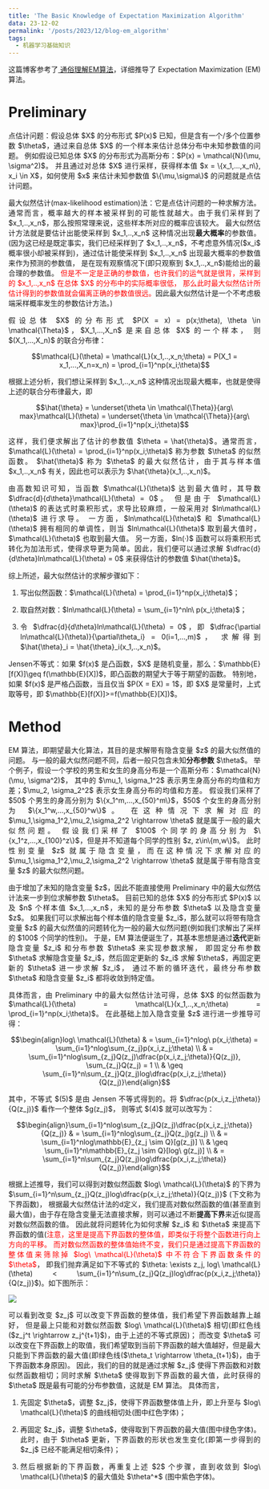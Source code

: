 ```yaml
---
title: 'The Basic Knowledge of Expectation Maximization Algorithm'
data: 23-12-02
permalink: '/posts/2023/12/blog-em_algorithm'
tags:
  - 机器学习基础知识
---
```


<p style="text-align:justify; text-justify:inter-ideograph;">这篇博客参考了<a href="https://blog.csdn.net/qq_36583400/article/details/127047093" target="_blank">
通俗理解EM算法</a>，详细推导了 Expectation Maximization (EM) 算法。</p>

<h1>Preliminary</h1>

<p style="text-align:justify; text-justify:inter-ideograph;">点估计问题：假设总体 $X$ 的分布形式 $P(x)$ 已知，但是含有一个/多个位置参数 $\theta$，通过来自总体 $X$ 的一个样本来估计总体分布中未知参数值的问题。
例如假设已知总体 $X$ 的分布形式为高斯分布：$P(x) = \mathcal{N}(\mu, \sigma^2)$。
并且通过对总体 $X$ 进行采样，获得样本值 $x = \{x_1,...,x_n\}, x_i \in X$，如何使用 $x$ 来估计未知参数值 $\{\mu,\sigma\}$ 的问题就是点估计问题。</p>

<p style="text-align:justify; text-justify:inter-ideograph;">最大似然估计(max-likelihood estimation)法：它是点估计问题的一种求解方法。
通常而言，概率越大的样本被采样到的可能性就越大。由于我们采样到了 $x_1,..,x_n$，那么按照常理来说，这些样本所对应的概率应该较大。
最大似然估计方法就是要估计出能使采样到 $x_1,..,x_n$ 这种情况出现<b>最大概率</b>的参数值。
(因为这已经是既定事实，我们已经采样到了 $x_1,..,x_n$，不考虑意外情况($x_i$ 概率很小却被采样到)，通过估计能使采样到 $x_1,..,x_n$ 出现最大概率的参数值来作为预测的参数值，
是在现有观察情况下(即只观察到 $x_1,..,x_n$)能给出的最合理的参数值。
<span style="color:red;">但是不一定是正确的参数值，也许我们的运气就是很背，采样到的 $x_1,..,x_n$ 在总体 $X$ 的分布中的实际概率很低，
那么此时最大似然估计所估计得到的参数值就会偏离正确的参数值很远。</span>因此最大似然估计是一个不考虑极端采样概率发生的参数估计方法。)</p>

<p style="text-align:justify; text-justify:inter-ideograph;">假设总体 $X$ 的分布形式 $P(X = x) = p(x;\theta), \theta \in \mathcal{\Theta}$，$X_1,...,X_n$ 是来自总体 $X$ 的一个样本，
则 $(X_1,...,X_n)$ 的联合分布律：</p>

$$\mathcal{L}(\theta) = \mathcal{L}(x_1,..,x_n;\theta) = P(X_1 = x_1,...,X_n=x_n) = \prod_{i=1}^np(x_i;\theta)$$

<p style="text-align:justify; text-justify:inter-ideograph;">根据上述分析，我们想让采样到 $x_1,..,x_n$ 这种情况出现最大概率，也就是使得上述的联合分布律最大，即</p>

$$\hat{\theta} = \underset{\theta \in \mathcal{\Theta}}{arg\ max}\mathcal{L}(\theta) = \underset{\theta \in \mathcal{\Theta}}{arg\ max}\prod_{i=1}^np(x_i;\theta)$$

<p style="text-align:justify; text-justify:inter-ideograph;">这样，我们便求解出了估计的参数值 $\theta = \hat{\theta}$。通常而言，$\mathcal{L}(\theta) = \prod_{i=1}^np(x_i;\theta)$ 称为参数 $\theta$ 的似然函数。
$\hat{\theta}$ 称为 $\theta$ 的最大似然估计，由于其与样本值 $x_1,..,x_n$ 有关，因此也可以表示为 $\hat{\theta}(x_1,..,x_n)$。</p>

<p style="text-align:justify; text-justify:inter-ideograph;">由高数知识可知，当函数 $\mathcal{L}(\theta)$ 达到最大值时，其导数 $\dfrac{d}{d\theta}\mathcal{L}(\theta) = 0$。
但是由于 $\mathcal{L}(\theta)$ 的表达式时乘积形式，求导比较麻烦，一般采用对 $ln\mathcal{L}(\theta)$ 进行求导。
一方面，$ln\mathcal{L}(\theta)$ 和 $\mathcal{L}(\theta)$ 拥有相同的单调性，则当 $ln\mathcal{L}(\theta)$ 取到最大值时，$\mathcal{L}(\theta)$ 也取到最大值。
另一方面，$ln(·)$ 函数可以将乘积形式转化为加法形式，使得求导更为简单。因此，我们便可以通过求解 $\dfrac{d}{d\theta}ln\mathcal{L}(\theta) = 0$ 来获得估计的参数值 $\hat{\theta}$。</p>

<p style="text-align:justify; text-justify:inter-ideograph;">综上所述，最大似然估计的求解步骤如下：</p>

<ol><li><p style="text-align:justify; text-justify:inter-ideograph;">写出似然函数：$\mathcal{L}(\theta) = \prod_{i=1}^np(x_i;\theta)$；</p></li>
<li><p style="text-align:justify; text-justify:inter-ideograph;">取自然对数：$ln\mathcal{L}(\theta) = \sum_{i=1}^nln\ p(x_i;\theta)$；</p></li>
<li><p style="text-align:justify; text-justify:inter-ideograph;">令 $\dfrac{d}{d\theta}ln\mathcal{L}(\theta) = 0$，即 $\dfrac{\partial ln\mathcal{L}(\theta)}{\partial\theta_i} = 0(i=1,...,m)$，
求解得到 $\hat{\theta}_i = \hat{\theta}_i(x_1,..,x_n)$。</p></li></ol>

<p style="text-align:justify; text-justify:inter-ideograph;">Jensen不等式：如果 $f(x)$ 是凸函数，$X$ 是随机变量，那么：$\mathbb{E}[f(X)]\geq f(\mathbb{E}[X])$，即凸函数的期望大于等于期望的函数。
特别地，如果 $f(x)$ 是严格凸函数，当且仅当 $P(X = EX) = 1$，即 $X$ 是常量时，上式取等号，即 $\mathbb{E}[f(X)]>=f(\mathbb{E}[X])$。</p>

<h1>Method</h1>

<p style="text-align:justify; text-justify:inter-ideograph;">EM 算法，即期望最大化算法，其目的是求解带有隐含变量 $z$ 的最大似然值的问题。
与一般的最大似然问题不同，后者一般只包含未知<b>分布参数</b> $\theta$。
举个例子，假设一个学校的男生和女生的身高分布是一个高斯分布：$\mathcal{N}(\mu, \sigma^2)$，
其中的 $\mu_1, \sigma_1^2$ 表示男生身高分布的均值和方差；$\mu_2, \sigma_2^2$ 表示女生身高分布的均值和方差。
假设我们采样了 $50$ 个男生的身高分别为 $\{x_1^m,...,x_{50}^m\}$，$50$ 个女生的身高分别为 $\{x_1^w,...,x_{50}^w\}$。
在这种情况下求解对应的 $\mu_1,\sigma_1^2,\mu_2,\sigma_2^2 \rightarrow \theta$ 就是属于一般的最大似然问题。
假设我们采样了 $100$ 个同学的身高分别为 $\{x_1^z,...,x_{100}^z\}$，但是并不知道每个同学的性别 $z, z\in\{m,w\}$。
此时性别变量 $z$ 就属于隐含变量，而在这种情况下求解对应的 $\mu_1,\sigma_1^2,\mu_2,\sigma_2^2 \rightarrow \theta$ 就是属于带有隐含变量 $z$ 的最大似然问题。</p>

<p style="text-align:justify; text-justify:inter-ideograph;">由于增加了未知的隐含变量 $z$，因此不能直接使用 Preliminary 中的最大似然估计法来一步到位求解参数 $\theta$。
目前已知的总体 $X$ 的分布形式 $P(x)$ 以及 $n$ 个样本值 $x_1,...,x_n$，未知的是分布参数 $\theta$ 以及隐含变量 $z$。
如果我们可以求解出每个样本值的隐含变量 $z_i$，那么就可以将带有隐含变量 $z$ 的最大似然值的问题转化为一般的最大似然问题(例如我们求解出了采样的 $100$ 个同学的性别)。
于是，EM 算法便诞生了，其基本思想是通过<b>迭代</b>更新隐含变量 $z_i$ 和分布参数 $\theta$ 来实现参数求解，
即固定分布参数 $\theta$ 求解隐含变量 $z_i$，然后固定更新的 $z_i$ 求解 $\theta$，再固定更新的 $\theta$ 进一步求解 $z_i$，
通过不断的循环迭代，最终分布参数 $\theta$ 和隐含变量 $z_i$ 都将收敛到特定值。</p>

<p style="text-align:justify; text-justify:inter-ideograph;">具体而言，由 Preliminary 中的最大似然估计法可得，总体 $X$ 的似然函数为 $\mathcal{L}(\theta) = \mathcal{L}(x_1,..,x_n;\theta) = \prod_{i=1}^np(x_i;\theta)$。
在此基础上加入隐含变量 $z$ 进行进一步推导可得：</p>

$$\begin{align}log\ \mathcal{L}(\theta) & = \sum_{i=1}^nlog\ p(x_i;\theta) = \sum_{i=1}^nlog\sum_{z_j}p(x_i,z_j;\theta) \\
& = \sum_{i=1}^nlog\sum_{z_j}Q(z_j)\dfrac{p(x_i,z_j;\theta)}{Q(z_j)}, \sum_{z_j}Q(z_j) = 1 \\
& \geq \sum_{i=1}^n\sum_{z_j}Q(z_j)log\dfrac{p(x_i,z_j;\theta)}{Q(z_j)}\end{align}$$

<p style="text-align:justify; text-justify:inter-ideograph;">其中，不等式 $(5)$ 是由 Jensen 不等式得到的。将 $\dfrac{p(x_i,z_j;\theta)}{Q(z_j)}$ 看作一个整体 $g(z_j)$，
则等式 $(4)$ 就可以改写为：</p>

$$\begin{align}\sum_{i=1}^nlog\sum_{z_j}Q(z_j)\dfrac{p(x_i,z_j;\theta)}{Q(z_j)} & = \sum_{i=1}^nlog\sum_{z_j}Q(z_j)g(z_j) \\
& = \sum_{i=1}^nlog\mathbb{E}_{z_j \sim Q}[g(z_j)] \\
& \geq \sum_{i=1}^n\mathbb{E}_{z_j \sim Q}[log\ g(z_j)] \\
& = \sum_{i=1}^n\sum_{z_j}Q(z_j)log\dfrac{p(x_i,z_j;\theta)}{Q(z_j)}\end{align}$$

<p style="text-align:justify; text-justify:inter-ideograph;">根据上述推导，我们可以得到对数似然函数 $log\ \mathcal{L}(\theta)$ 的下界为 $\sum_{i=1}^n\sum_{z_j}Q(z_j)log\dfrac{p(x_i,z_j;\theta)}{Q(z_j)}$ (下文称为下界函数)，
根据最大似然估计法的d定义，我们提高对数似然函数的值(甚至直到最大值)，由于存在隐含变量无法直接求解，则可以通过不断<b>提高下界</b>来近似提高对数似然函数的值。
因此就将问题转化为如何求解 $z_i$ 和 $\theta$ 来提高下界函数的值(<span style="color:red;">注意，这里是提高下界函数的整体值，即类似于将整个函数进行向上方向的平移。
而对数似然函数的整体值始终不变，我们只是通过提高下界函数的整体值来筛除掉 $log\ \mathcal{L}(\theta)$ 中不符合下界函数条件的 $\theta$</span>，
即我们抛弃满足如下不等式的 $\theta: \exists z_j, log\ \mathcal{L}(\theta) < \sum_{i=1}^n\sum_{z_j}Q(z_j)log\dfrac{p(x_i,z_j;\theta)}{Q(z_j)}$)。如下图所示：</p>

<img src="https://cai-jianfeng.github.io/images/em_algorithm.png" style="alignment: center">

<p style="text-align:justify; text-justify:inter-ideograph;">可以看到改变 $z_j$ 可以改变下界函数的整体值，我们希望下界函数越靠上越好，
但是最上只能和对数似然函数 $log\ \mathcal{L}(\theta)$ 相切(即红色线($z_j^t \rightarrow z_j^{t+1}$)，由于上述的不等式原因)；
而改变 $\theta$ 可以改变在下界函数上的取值，我们希望取到当前下界函数的越大值越好，但是最大只能到下界函数的最大值(即绿色线($\theta_t \rightarrow \theta_{t+1}$)，由于下界函数本身原因)。
因此，我们的目的就是通过求解 $z_j$ 使得下界函数和对数似然函数相切；同时求解 $\theta$ 使得取到下界函数的最大值，此时获得的 $\theta$ 既是最有可能的分布参数值，这就是 EM 算法。
具体而言，</p>

<ol><li><p style="text-align:justify; text-justify:inter-ideograph;">先固定 $\theta$，调整 $z_j$，使得下界函数整体值上升，即上升至与 $log\ \mathcal{L}(\theta)$ 的曲线相切处(图中红色字体)；</p></li>
<li><p style="text-align:justify; text-justify:inter-ideograph;">再固定 $z_j$，调整 $\theta$，使得取到下界函数的最大值(图中绿色字体)。
此时，由于 $\theta$ 更新，下界函数的形状也发生变化(即第一步得到的 $z_j$ 已经不能满足相切条件)；</p></li>
<li><p style="text-align:justify; text-justify:inter-ideograph;">然后根据新的下界函数，再重复上述 $2$ 个步骤，直到收敛到 $log\ \mathcal{L}(\theta)$ 的最大值处 $\theta^*$ (图中紫色字体)。</li></ol>